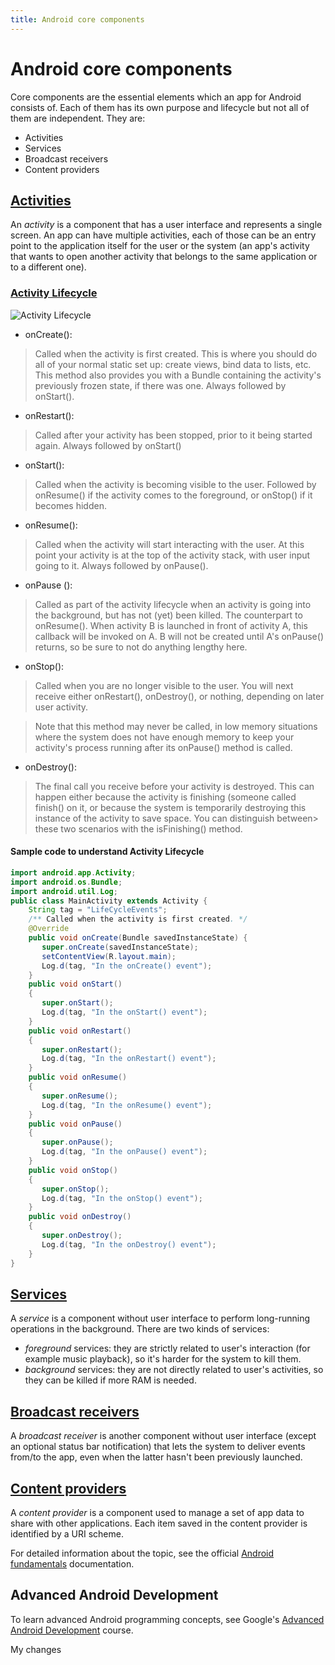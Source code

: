 ```yaml
---
title: Android core components
---
```

# Android core components
Core components are the essential elements which an app for Android consists of. Each of them has its own purpose and lifecycle but not all of them are independent. They are:

- Activities
- Services
- Broadcast receivers
- Content providers

## [Activities](https://developer.android.com/guide/components/activities/)
An _activity_ is a component that has a user interface and represents a single screen. An app can have multiple activities, each of those can be an entry point to the application itself for the user or the system (an app's activity that wants to open another activity that belongs to the same application or to a different one).

### [Activity Lifecycle](https://developer.android.com/guide/components/activities/activity-lifecycle)
![Activity Lifecycle](https://developer.android.com/images/activity_lifecycle.png)

* onCreate():

> Called when the activity is first created. This is where you should do all of your normal static set up: create views, bind data to lists, etc. This method also provides you with a Bundle containing the activity's previously frozen state, if there was one. Always followed by onStart().

* onRestart():

> Called after your activity has been stopped, prior to it being started again. Always followed by onStart()

* onStart():

> Called when the activity is becoming visible to the user. Followed by onResume() if the activity comes to the foreground, or onStop() if it becomes hidden.

* onResume():

> Called when the activity will start interacting with the user. At this point your activity is at the top of the activity stack, with user input going to it. Always followed by onPause().

* onPause ():

> Called as part of the activity lifecycle when an activity is going into the background, but has not (yet) been killed. The counterpart to onResume(). When activity B is launched in front of activity A, this callback will be invoked on A. B will not be created until A's onPause() returns, so be sure to not do anything lengthy here.

* onStop():

> Called when you are no longer visible to the user. You will next receive either onRestart(), onDestroy(), or nothing, depending on later user activity.

>Note that this method may never be called, in low memory situations where the system does not have enough memory to keep your activity's process running after its onPause() method is called.

* onDestroy():

> The final call you receive before your activity is destroyed. This can happen either because the activity is finishing (someone called finish() on it, or because the system is temporarily destroying this instance of the activity to save space. You can distinguish between> these two scenarios with the isFinishing() method.

#### Sample code to understand Activity Lifecycle
``` java
import android.app.Activity;
import android.os.Bundle;
import android.util.Log;
public class MainActivity extends Activity {
    String tag = "LifeCycleEvents";
    /** Called when the activity is first created. */
    @Override
    public void onCreate(Bundle savedInstanceState) {
       super.onCreate(savedInstanceState);
       setContentView(R.layout.main);
       Log.d(tag, "In the onCreate() event");
    }
    public void onStart()
    {
       super.onStart();
       Log.d(tag, "In the onStart() event");
    }
    public void onRestart()
    {
       super.onRestart();
       Log.d(tag, "In the onRestart() event");
    }
    public void onResume()
    {
       super.onResume();
       Log.d(tag, "In the onResume() event");
    }
    public void onPause()
    {
       super.onPause();
       Log.d(tag, "In the onPause() event");
    }
    public void onStop()
    {
       super.onStop();
       Log.d(tag, "In the onStop() event");
    }
    public void onDestroy()
    {
       super.onDestroy();
       Log.d(tag, "In the onDestroy() event");
    }
}
```


## [Services](https://developer.android.com/guide/components/services)
A _service_ is a component without user interface to perform long-running operations in the background.
There are two kinds of services:

- _foreground_ services: they are strictly related to user's interaction (for example music playback), so it's harder for the system to kill them.
- _background_ services: they are not directly related to user's activities, so they can be killed if more RAM is needed.

## [Broadcast receivers](https://developer.android.com/guide/components/broadcasts)
A _broadcast receiver_ is another component without user interface (except an optional status bar notification) that lets the system to deliver events from/to the app, even when the latter hasn't been previously launched.

## [Content providers](https://developer.android.com/guide/topics/providers/content-providers)
A _content provider_ is a component used to manage a set of app data to share with other applications. Each item saved in the content provider is identified by a URI scheme.

For detailed information about the topic, see the official [Android fundamentals](https://developer.android.com/guide/components/fundamentals) documentation.

## Advanced Android Development  
To learn advanced Android programming concepts, see Google's [Advanced Android Development](https://developers.google.com/training/courses/android-advanced) course.

My changes
